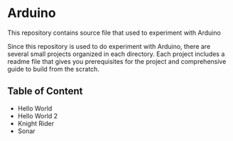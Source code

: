 # Arduino
This repository contains source file that used to experiment with Arduino

Since this repository is used to do experiment with Arduino, there are several small
projects organized in each directory. Each project includes a readme file that gives you
prerequisites for the project and comprehensive guide to build from the scratch.

## Table of Content
- Hello World
- Hello World 2
- Knight Rider 
- Sonar
